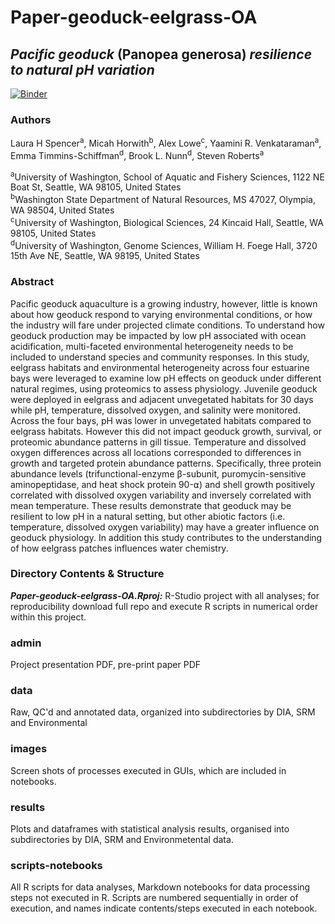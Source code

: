 # Paper-geoduck-eelgrass-OA 
## _Pacific geoduck_ (Panopea generosa) _resilience to natural pH variation_ 

[![Binder](https://mybinder.org/badge_logo.svg)](https://mybinder.org/v2/gh/RobertsLab/Paper-geoduck-eelgrass-OA/master)

### Authors 

Laura H Spencer<sup>a</sup>, Micah Horwith<sup>b</sup>, Alex Lowe<sup>c</sup>, Yaamini R. Venkataraman<sup>a</sup>, Emma Timmins-Schiffman<sup>d</sup>, Brook L. Nunn<sup>d</sup>, Steven Roberts<sup>a</sup>  

<sup>a</sup>University of Washington, School of Aquatic and Fishery Sciences, 1122 NE Boat St, Seattle, WA 98105, United States   
<sup>b</sup>Washington State Department of Natural Resources, MS 47027, Olympia, WA 98504, United States  
<sup>c</sup>University of Washington, Biological Sciences, 24 Kincaid Hall, Seattle, WA 98105, United States  
<sup>d</sup>University of Washington, Genome Sciences, William H. Foege Hall, 3720 15th Ave NE, Seattle, WA 98195, United States  



### Abstract 

Pacific geoduck aquaculture is a growing industry, however, little is known about how geoduck respond to varying environmental conditions, or how the industry will fare under projected climate conditions. To understand how geoduck production may be impacted by low pH associated with ocean acidification, multi-faceted environmental heterogeneity needs to be included to understand species and community responses. In this study, eelgrass habitats and environmental heterogeneity across four estuarine bays were leveraged to examine low pH effects on geoduck under different natural regimes, using proteomics to assess physiology. Juvenile geoduck were deployed in eelgrass and adjacent unvegetated habitats for 30 days while pH, temperature, dissolved oxygen, and salinity were monitored. Across the four bays, pH was lower in unvegetated habitats compared to eelgrass habitats. However this did not impact geoduck growth, survival, or proteomic abundance patterns in gill tissue. Temperature and dissolved oxygen differences across all locations corresponded to differences in growth and targeted protein abundance patterns. Specifically, three protein abundance levels (trifunctional-enzyme β-subunit, puromycin-sensitive aminopeptidase, and heat shock protein 90-⍺) and shell growth positively correlated with dissolved oxygen variability and inversely correlated with mean temperature. These results demonstrate that geoduck may be resilient to low pH in a natural setting, but other abiotic factors (i.e. temperature, dissolved oxygen variability) may have a greater influence on geoduck physiology. In addition this study contributes to the understanding of how eelgrass patches influences water chemistry. 

### Directory Contents & Structure 

_**Paper-geoduck-eelgrass-OA.Rproj:**_ R-Studio project with all analyses; for reproducibility download full repo and execute R scripts in numerical order within this project. 

### admin
Project presentation PDF, pre-print paper PDF  

### data
Raw, QC'd and annotated data, organized into subdirectories by DIA, SRM and Environmental  

### images
Screen shots of processes executed in GUIs, which are included in notebooks. 

### results
Plots and dataframes with statistical analysis results, organised into subdirectories by DIA, SRM and Environmetental data.  

### scripts-notebooks
All R scripts for data analyses, Markdown notebooks for data processing steps not executed in R. Scripts are numbered sequentially in order of execution, and names indicate contents/steps executed in each notebook. 

